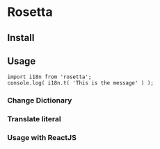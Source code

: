 # Rosetta

## Install

## Usage

```
import i18n from 'rosetta';
console.log( i18n.t( 'This is the message' ) );
```

### Change Dictionary

### Translate literal

### Usage with ReactJS
